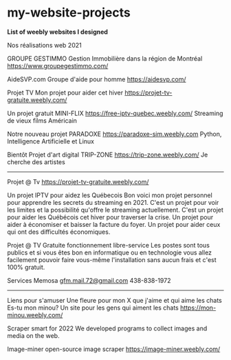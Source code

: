 # my-website-projects

**List of weebly websites I designed**

Nos réalisations
web 2021

GROUPE GESTIMMO
Gestion Immobilière dans la région de Montréal
https://www.groupegestimmo.com/

AideSVP.com
Groupe d'aide pour homme
https://aidesvp.com/

Projet TV
Mon projet pour aider cet hiver
https://projet-tv-gratuite.weebly.com/

Un projet gratuit
MINI-FLIX
https://free-iptv-quebec.weebly.com/
Streaming de vieux films Américain

Notre nouveau projet
PARADOXE
https://paradoxe-sim.weebly.com
Python, Intelligence Artificielle et Linux

Bientôt
Projet d'art digital
TRIP-ZONE
https://trip-zone.weebly.com/
Je cherche des artistes
___________________________________________________________________
Projet @ Tv
https://projet-tv-gratuite.weebly.com/

Un projet IPTV pour aidez les Québecois
Bon voici mon projet personnel pour apprendre les secrets du streaming en 2021. C'est un projet pour voir les limites et la possibilité qu'offre le streaming actuellement.  C'est un projet pour aider les Québécois cet hiver pour traverser la crise.
Un projet pour aider à économiser et baisser la facture du foyer. Un projet pour aider ceux qui ont des difficultés économiques.

Projet @ TV Gratuite fonctionnement libre-service Les postes sont tous publics et si vous êtes bon en informatique ou en technologie vous allez facilement pouvoir faire vous-même l'installation sans aucun frais et c'est 100% gratuit.

Services Memosa
gfm.mail.72@gmail.com
438-838-1972

___________________________________________________________________

Liens pour s'amuser
Une fleure pour mon X que j'aime et qui aime les chats
Es-tu mon minou?
Un site pour les gens qui aiment les chats
https://mon-minou.weebly.com/

Scraper smart for 2022
We developed programs to collect images and media on the web.

Image-miner
open-source image scraper
https://image-miner.weebly.com/
